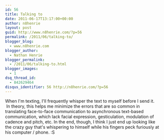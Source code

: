 ```yaml
---
id: 56
title: Talking to
date: 2011-06-17T13:17:00+00:00
author: n8henrie
layout: post
guid: http://www.n8henrie.com/?p=56
permalink: /2011/06/talking-to/
blogger_blog:
  - www.n8henrie.com
blogger_author:
  - Nathan Henrie
blogger_permalink:
  - /2011/06/talking-to.html
blogger_images:
  - 1
dsq_thread_id:
  - 842629464
disqus_identifier: 56 http://n8henrie.com/?p=56
---
```

<div>
  When I'm texting, I'll frequently whisper the text to myself before I send it.  In theory, this helps me minimize the errors that are so common in translating face-to-face communication to asynchronous text-based communication, which lack facial expression, gesticulation, modulation of cadence and pitch, etc. In the end, though, I think I just end up looking like the crazy guy that's whispering to himself while his fingers peck furiously at his computer / phone. :S
</div>

<div>
</div>